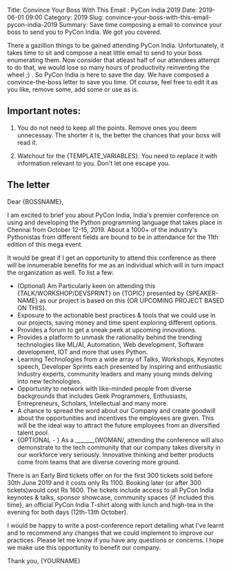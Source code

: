 Title: Convince Your Boss With This Email : PyCon India 2019 Date: 2019-06-01 09:00 Category: 2019 Slug: convince-your-boss-with-this-email-pycon-india-2019 Summary: Save time composing a email to convince your boss to send you to PyCon India. We got you covered.

There a gazillion things to be gained attending PyCon India. Unfortunately, it takes time to sit and compose a neat little email to send to your boss enumerating them. Now consider that atleast half of our attendees attempt to do that, we would lose so many hours of productivity reinventing the wheel ;) . So PyCon India is here to save the day. We have composed a convince-the-boss letter to save you time. Of course, feel free to edit it as you like, remove some, add some or use as is. 

## Important notes:
1. You do not need to keep all the points. Remove ones you deem unnecessay. The shorter it is, the better the chances that your boss will read it.

2. Watchout for the {TEMPLATE_VARIABLES}. You need to replace it with information relevant to you. Don't let one escape you.

## The letter

Dear {BOSSNAME},

I am excited to brief you about PyCon India, India's premier conference on using and developing the Python programming language that takes place in Chennai from October 12-15, 2019. About a 1000+ of the industry's Pythonistas from different fields are bound to be in attendance for the 11th edition of this mega event.

It would be great if I get an opportunity to attend this conference as there will be innumerable benefits for me as an individual which will in turn impact the organization as well. To list a few:

* (Optional) Am Particularly keen on attending this {TALK/WORKSHOP/DEVSPRINT} on {TOPIC} presented by {SPEAKER-NAME} as our project is based on this {OR UPCOMING PROJECT BASED ON THIS}.
* Exposure to the actionable best practices & tools that we could use in our projects, saving money and time spent exploring different options.
* Provides a forum to get a sneak peek at upcoming innovations.
* Provides a platform to unmask the rationality behind the trending technologies like ML/AI, Automation, Web development, Software development, IOT and more that uses Python.
* Learning Technologies from a wide array of Talks, Workshops, Keynotes speech, Developer Sprints each presented by inspiring and enthusiastic Industry experts, community leaders and many young minds delving into new technologies.
* Opportunity to network with like-minded people from diverse backgrounds that includes Geek Programmers, Enthusiasts, Entrepreneurs, Scholars, Intellectual and many more.
* A chance to spread the word about our Company and create goodwill about the opportunities and incentives the employees are given. This will be the ideal way to attract the future employees from an diversified talent pool.
* {OPTIONAL - } As a _______{WOMAN/, attending the conference will also demonstrate to the tech community that our company takes diversity in our workforce very seriously. Innovative thinking and better products come from teams that are diverse covering more ground.

There is an Early Bird tickets offer on for the first 300 tickets sold before 30th June 2019 and it costs only Rs 1100. Booking later (or after 300 tickets)would cost Rs 1600. The tickets include access to all PyCon India keynotes & talks, sponsor showcase, community spaces {if included this time}, an official PyCon India T-shirt along with lunch and high-tea in the evening for both days (12th-13th October).

I would be happy to write a post-conference report detailing what I've learnt and to recommend any changes that we could implement to improve our practices. Please let me know if you have any questions or concerns. I hope we make use this opportunity to benefit our company.

Thank you, {YOURNAME}
